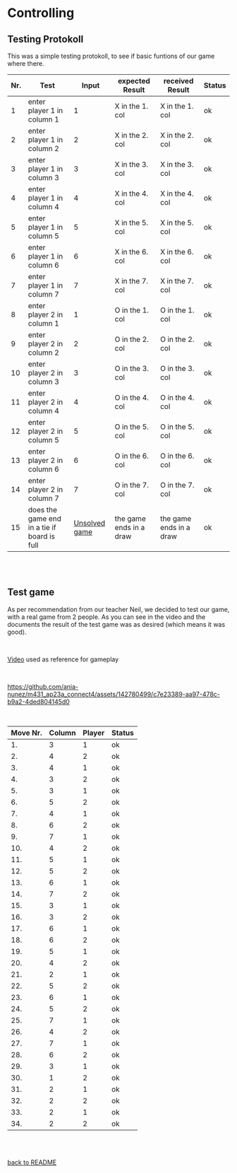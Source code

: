 # Controlling 

## Testing Protokoll 

This was a simple testing protokoll, to see if basic funtions of our game where there.
<br>

| Nr. | Test | Input | expected Result | received Result | Status |
|-----|------|-------|-----------------|-----------------|--------|
| 1   |  enter player 1 in column 1  | 1 | X in the 1. col |X in the 1. col | ok |
| 2   |  enter player 1 in column 2  | 2 | X in the 2. col |X in the 2. col | ok |
| 3   |  enter player 1 in column 3  | 3 | X in the 3. col |X in the 3. col | ok |
| 4   |  enter player 1 in column 4  | 4 | X in the 4. col |X in the 4. col | ok |
| 5   |  enter player 1 in column 5  | 5 | X in the 5. col |X in the 5. col | ok |
| 6   |  enter player 1 in column 6  | 6 | X in the 6. col |X in the 6. col | ok |
| 7   |  enter player 1 in column 7  | 7 | X in the 7. col |X in the 7. col | ok |
| 8   |  enter player 2 in column 1  | 1 | O in the 1. col |O in the 1. col | ok |
| 9   |  enter player 2 in column 2  | 2 | O in the 2. col |O in the 2. col | ok |
| 10  |  enter player 2 in column 3  | 3 | O in the 3. col |O in the 3. col | ok |
| 11  |  enter player 2 in column 4  | 4 | O in the 4. col |O in the 4. col | ok |
| 12  |  enter player 2 in column 5  | 5 | O in the 5. col |O in the 5. col | ok |
| 13  |  enter player 2 in column 6  | 6 | O in the 6. col |O in the 6. col | ok |
| 14  |  enter player 2 in column 7  | 7 | O in the 7. col |O in the 7. col | ok |
| 15  |  does the game end in a tie if board is full | [Unsolved game](03_Resources/unsolved_connect4.png) | the game ends in a draw | the game ends in a draw | ok |

<br>

<br>

## Test game 

As per recommendation from our teacher Neil, we decided to test our game, with a real game from 2 people. As you can see in the video and the documents the result of the test game was as desired (which means it was good).

<br>

[Video](https://youtube.com/watch?v=d-7eiD2DNGw) used as reference for gameplay

<br>



https://github.com/ania-nunez/m431_ap23a_connect4/assets/142780499/c7e23389-aa97-478c-b9a2-4ded804145d0

<br>

| Move Nr. | Column | Player  | Status |
|----------|--------|---------|--------|
| 1.       |   3    | 1       | ok  |
| 2.       |   4    | 2       | ok   |
| 3.       |   4    | 1       | ok   |
| 4.       |   3    | 2       | ok   |
| 5.       |   3    | 1       | ok   |
| 6.       |   5    | 2       | ok   |
| 7.       |   4    | 1       | ok   |
| 8.       |   6    | 2       | ok  |
| 9.       |   7    | 1       | ok   |
| 10.      |   4    | 2       | ok   |
| 11.      |   5    | 1       | ok   |
| 12.      |   5    | 2       | ok   |
| 13.      |   6    | 1       | ok   |
| 14.      |   7    | 2       | ok   |
| 15.      |   3    | 1       | ok   |
| 16.      |   3    | 2       | ok   |
| 17.      |   6    | 1       | ok   |
| 18.      |   6    | 2       | ok   |
| 19.      |   5    | 1       | ok  |
| 20.      |   4    | 2       | ok   |
| 21.      |   2    | 1       | ok   |
| 22.      |   5    | 2       | ok   |
| 23.      |   6    | 1       | ok   |
| 24.      |   5    | 2       | ok   |
| 25.      |   7    | 1       | ok   |
| 26.      |   4    | 2       | ok   |
| 27.      |   7    | 1       | ok   |
| 28.      |   6    | 2       | ok   |
| 29.      |   3    | 1       | ok   |
| 30.      |   1    | 2       | ok   |
| 31.      |   2    | 1       | ok   |
| 32.      |   2    | 2       | ok   |
| 33.      |   2    | 1       | ok   |
| 34.      |   2    | 2       | ok   |

<br>

<br>

[back to README](README.md)
